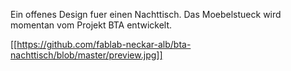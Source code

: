 Ein offenes Design fuer einen Nachttisch. Das Moebelstueck wird momentan vom Projekt BTA entwickelt.

[[https://github.com/fablab-neckar-alb/bta-nachttisch/blob/master/preview.jpg]]

